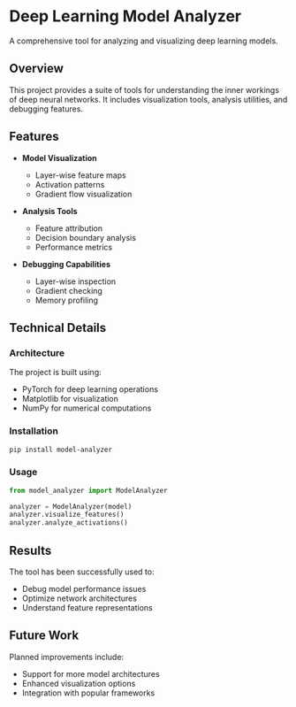 # Deep Learning Model Analyzer

A comprehensive tool for analyzing and visualizing deep learning models.

## Overview

This project provides a suite of tools for understanding the inner workings of deep neural networks. It includes visualization tools, analysis utilities, and debugging features.

## Features

- **Model Visualization**

  - Layer-wise feature maps
  - Activation patterns
  - Gradient flow visualization

- **Analysis Tools**

  - Feature attribution
  - Decision boundary analysis
  - Performance metrics

- **Debugging Capabilities**
  - Layer-wise inspection
  - Gradient checking
  - Memory profiling

## Technical Details

### Architecture

The project is built using:

- PyTorch for deep learning operations
- Matplotlib for visualization
- NumPy for numerical computations

### Installation

```bash
pip install model-analyzer
```

### Usage

```python
from model_analyzer import ModelAnalyzer

analyzer = ModelAnalyzer(model)
analyzer.visualize_features()
analyzer.analyze_activations()
```

## Results

The tool has been successfully used to:

- Debug model performance issues
- Optimize network architectures
- Understand feature representations

## Future Work

Planned improvements include:

- Support for more model architectures
- Enhanced visualization options
- Integration with popular frameworks
